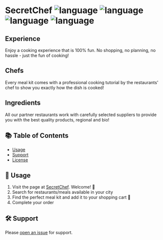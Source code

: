 # SecretChef ![language](https://img.shields.io/badge/language-Ruby-red.svg) ![language](https://img.shields.io/badge/language-HTML-orange.svg) ![language](https://img.shields.io/badge/language-Javascript-yellow.svg) ![language](https://img.shields.io/badge/language-CSS-blueviolet.svg)

## Experience
Enjoy a cooking experience that is 100% fun. No shopping, no planning, no hassle - just the fun of cooking!

## Chefs
Every meal kit comes with a professional cooking tutorial by the restaurants' chef to show you exactly how the dish is cooked!

## Ingredients
All our partner restaurants work with carefully selected suppliers to provide you with the best quality products, regional and bio!

## :books: Table of Contents

- [Usage](#rocket-usage)
- [Support](#hammer_and_wrench-support)
- [License](#scroll-license)

## :rocket: Usage

1. Visit the page at [SecretChef](https://www.secretchef.de/). Welcome! :wave:
2. Search for restaurants/meals available in your city 
3. Find the perfect meal kit and add it to your shopping cart :shopping_cart:
4. Complete your order 

## :hammer_and_wrench: Support

Please [open an issue](https://github.com/SeeQL-Enterprises/SeeQL/issues/new) for support.
